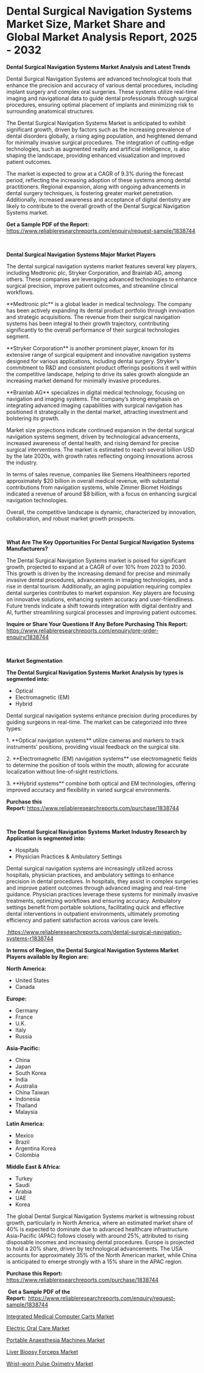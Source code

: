 <p><h1>Dental Surgical Navigation Systems Market Size, Market Share and Global Market Analysis Report, 2025 - 2032</h1></p><p><strong>Dental Surgical Navigation Systems Market Analysis and Latest Trends</strong></p>
<p><p>Dental Surgical Navigation Systems are advanced technological tools that enhance the precision and accuracy of various dental procedures, including implant surgery and complex oral surgeries. These systems utilize real-time imaging and navigational data to guide dental professionals through surgical procedures, ensuring optimal placement of implants and minimizing risk to surrounding anatomical structures.</p><p>The Dental Surgical Navigation Systems Market is anticipated to exhibit significant growth, driven by factors such as the increasing prevalence of dental disorders globally, a rising aging population, and heightened demand for minimally invasive surgical procedures. The integration of cutting-edge technologies, such as augmented reality and artificial intelligence, is also shaping the landscape, providing enhanced visualization and improved patient outcomes.</p><p>The market is expected to grow at a CAGR of 9.3% during the forecast period, reflecting the increasing adoption of these systems among dental practitioners. Regional expansion, along with ongoing advancements in dental surgery techniques, is fostering greater market penetration. Additionally, increased awareness and acceptance of digital dentistry are likely to contribute to the overall growth of the Dental Surgical Navigation Systems market.</p></p>
<p><strong>Get a Sample PDF of the Report:&nbsp;</strong> <a href="https://www.reliableresearchreports.com/enquiry/request-sample/1838744?utm_campaign=48&utm_medium=2&utm_source=Github&utm_content=ia&utm_term=05032025&utm_id=dental-surgical-navigation-systems">https://www.reliableresearchreports.com/enquiry/request-sample/1838744</a></p>
<p>&nbsp;</p>
<p><strong>Dental Surgical Navigation Systems Major Market Players</strong></p>
<p><p>The dental surgical navigation systems market features several key players, including Medtronic plc, Stryker Corporation, and Brainlab AG, among others. These companies are leveraging advanced technologies to enhance surgical precision, improve patient outcomes, and streamline clinical workflows.</p><p>**Medtronic plc** is a global leader in medical technology. The company has been actively expanding its dental product portfolio through innovation and strategic acquisitions. The revenue from their surgical navigation systems has been integral to their growth trajectory, contributing significantly to the overall performance of their surgical technologies segment.</p><p>**Stryker Corporation** is another prominent player, known for its extensive range of surgical equipment and innovative navigation systems designed for various applications, including dental surgery. Stryker's commitment to R&D and consistent product offerings positions it well within the competitive landscape, helping to drive its sales growth alongside an increasing market demand for minimally invasive procedures.</p><p>**Brainlab AG** specializes in digital medical technology, focusing on navigation and imaging systems. The company’s strong emphasis on integrating advanced imaging capabilities with surgical navigation has positioned it strategically in the dental market, attracting investment and bolstering its growth.</p><p>Market size projections indicate continued expansion in the dental surgical navigation systems segment, driven by technological advancements, increased awareness of dental health, and rising demand for precise surgical interventions. The market is estimated to reach several billion USD by the late 2020s, with growth rates reflecting ongoing innovations across the industry.</p><p>In terms of sales revenue, companies like Siemens Healthineers reported approximately $20 billion in overall medical revenue, with substantial contributions from navigation systems, while Zimmer Biomet Holdings indicated a revenue of around $8 billion, with a focus on enhancing surgical navigation technologies.</p><p>Overall, the competitive landscape is dynamic, characterized by innovation, collaboration, and robust market growth prospects.</p></p>
<p>&nbsp;</p>
<p><strong>What Are The Key Opportunities For Dental Surgical Navigation Systems Manufacturers?</strong></p>
<p><p>The Dental Surgical Navigation Systems market is poised for significant growth, projected to expand at a CAGR of over 10% from 2023 to 2030. This growth is driven by the increasing demand for precise and minimally invasive dental procedures, advancements in imaging technologies, and a rise in dental tourism. Additionally, an aging population requiring complex dental surgeries contributes to market expansion. Key players are focusing on innovative solutions, enhancing system accuracy and user-friendliness. Future trends indicate a shift towards integration with digital dentistry and AI, further streamlining surgical processes and improving patient outcomes.</p></p>
<p><strong>Inquire or Share Your Questions If Any Before Purchasing This Report:</strong> <a href="https://www.reliableresearchreports.com/enquiry/pre-order-enquiry/1838744?utm_campaign=48&utm_medium=2&utm_source=Github&utm_content=ia&utm_term=05032025&utm_id=dental-surgical-navigation-systems">https://www.reliableresearchreports.com/enquiry/pre-order-enquiry/1838744</a></p>
<p>&nbsp;</p>
<p><strong>Market Segmentation</strong></p>
<p><strong>The Dental Surgical Navigation Systems Market Analysis by types is segmented into:</strong></p>
<p><ul><li>Optical</li><li>Electromagnetic (EM)</li><li>Hybrid</li></ul></p>
<p><p>Dental surgical navigation systems enhance precision during procedures by guiding surgeons in real-time. The market can be categorized into three types: </p><p>1. **Optical navigation systems** utilize cameras and markers to track instruments' positions, providing visual feedback on the surgical site. </p><p>2. **Electromagnetic (EM) navigation systems** use electromagnetic fields to determine the position of tools within the mouth, allowing for accurate localization without line-of-sight restrictions. </p><p>3. **Hybrid systems** combine both optical and EM technologies, offering improved accuracy and flexibility in varied surgical environments.</p></p>
<p><strong>Purchase this Report:&nbsp;</strong><a href="https://www.reliableresearchreports.com/purchase/1838744?utm_campaign=48&utm_medium=2&utm_source=Github&utm_content=ia&utm_term=05032025&utm_id=dental-surgical-navigation-systems">https://www.reliableresearchreports.com/purchase/1838744</a></p>
<p>&nbsp;</p>
<p><strong>The Dental Surgical Navigation Systems Market Industry Research by Application is segmented into:</strong></p>
<p><ul><li>Hospitals</li><li>Physician Practices & Ambulatory Settings</li></ul></p>
<p><p>Dental surgical navigation systems are increasingly utilized across hospitals, physician practices, and ambulatory settings to enhance precision in dental procedures. In hospitals, they assist in complex surgeries and improve patient outcomes through advanced imaging and real-time guidance. Physician practices leverage these systems for minimally invasive treatments, optimizing workflows and ensuring accuracy. Ambulatory settings benefit from portable solutions, facilitating quick and effective dental interventions in outpatient environments, ultimately promoting efficiency and patient satisfaction across various care levels.</p></p>
<p><a href="https://www.reliableresearchreports.com/dental-surgical-navigation-systems-r1838744?utm_campaign=48&utm_medium=2&utm_source=Github&utm_content=ia&utm_term=05032025&utm_id=dental-surgical-navigation-systems">&nbsp;https://www.reliableresearchreports.com/dental-surgical-navigation-systems-r1838744</a></p>
<p><strong>In terms of Region, the Dental Surgical Navigation Systems Market Players available by Region are:</strong></p>
<p>
    <p> <strong> North America: </strong>
        <ul>
            <li>United States</li>
            <li>Canada</li>
        </ul>
        </p> 
    <p> <strong> Europe: </strong>
        <ul>
            <li>Germany</li>
            <li>France</li>
            <li>U.K.</li>
            <li>Italy</li>
            <li>Russia</li>
        </ul>
        </p> 
    <p> <strong> Asia-Pacific: </strong>
        <ul>
            <li>China</li>
            <li>Japan</li>
            <li>South Korea</li>
            <li>India</li>
            <li>Australia</li>
            <li>China Taiwan</li>
            <li>Indonesia</li>
            <li>Thailand</li>
            <li>Malaysia</li>
        </ul>
        </p> 
    <p> <strong> Latin America: </strong>
        <ul>
            <li>Mexico</li>
            <li>Brazil</li>
            <li>Argentina Korea</li>
            <li>Colombia</li>
        </ul>
        </p> 
    <p> <strong> Middle East & Africa: </strong>
        <ul>
            <li>Turkey</li>
            <li>Saudi</li>
            <li>Arabia</li>
            <li>UAE</li>
            <li>Korea</li>
        </ul>
    </p>
    </p>
<p><p>The global Dental Surgical Navigation Systems market is witnessing robust growth, particularly in North America, where an estimated market share of 40% is expected to dominate due to advanced healthcare infrastructure. Asia-Pacific (APAC) follows closely with around 25%, attributed to rising disposable incomes and increasing dental procedures. Europe is projected to hold a 20% share, driven by technological advancements. The USA accounts for approximately 35% of the North American market, while China is anticipated to emerge strongly with a 15% share in the APAC region.</p></p>
<p><strong>Purchase this Report: </strong><a href="https://www.reliableresearchreports.com/purchase/1838744?utm_campaign=48&utm_medium=2&utm_source=Github&utm_content=ia&utm_term=05032025&utm_id=dental-surgical-navigation-systems">https://www.reliableresearchreports.com/purchase/1838744</a></p>
<p>&nbsp;<strong>Get a Sample PDF of the Report:&nbsp;&nbsp;</strong><a href="https://www.reliableresearchreports.com/enquiry/request-sample/1838744?utm_campaign=48&utm_medium=2&utm_source=Github&utm_content=ia&utm_term=05032025&utm_id=dental-surgical-navigation-systems">https://www.reliableresearchreports.com/enquiry/request-sample/1838744</a></p>
<p><strong></strong></p>
<p><p><a href="https://github.com/variothonia/Market-Research-Report-List-1/blob/main/integrated-medical-computer-carts-market.md?utm_campaign=48&utm_medium=2&utm_source=Github&utm_content=ia&utm_term=05032025&utm_id=dental-surgical-navigation-systems">Integrated Medical Computer Carts Market</a></p><p><a href="https://github.com/hutchkloor4x/Market-Research-Report-List-1/blob/main/electric-oral-care-market.md?utm_campaign=48&utm_medium=2&utm_source=Github&utm_content=ia&utm_term=05032025&utm_id=dental-surgical-navigation-systems">Electric Oral Care Market</a></p><p><a href="https://github.com/lalkobrinarb/Market-Research-Report-List-1/blob/main/portable-anaesthesia-machines-market.md?utm_campaign=48&utm_medium=2&utm_source=Github&utm_content=ia&utm_term=05032025&utm_id=dental-surgical-navigation-systems">Portable Anaesthesia Machines Market</a></p><p><a href="https://github.com/narhaltiagu8/Market-Research-Report-List-1/blob/main/liver-biopsy-forceps-market.md?utm_campaign=48&utm_medium=2&utm_source=Github&utm_content=ia&utm_term=05032025&utm_id=dental-surgical-navigation-systems">Liver Biopsy Forceps Market</a></p><p><a href="https://github.com/kimanyuzuga/Market-Research-Report-List-1/blob/main/wrist-worn-pulse-oximetry-market.md?utm_campaign=48&utm_medium=2&utm_source=Github&utm_content=ia&utm_term=05032025&utm_id=dental-surgical-navigation-systems">Wrist-worn Pulse Oximetry Market</a></p></p>